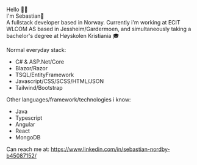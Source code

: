 Hello 👋🏼 </br>I'm Sebastian🧙 
</br>A fullstack developer based in Norway.
Currently i'm working at ECIT WLCOM AS based in Jessheim/Gardermoen, and simultaneously taking a bachelor's degree at Høyskolen Kristiania 🎓

Normal everyday stack:
- C# & ASP.Net/Core
- Blazor/Razor
- TSQL/EntityFramework
- Javascript/CSS/SCSS/HTML/JSON
- Tailwind/Bootstrap

Other languages/framework/technologies i know:
- Java
- Typescript
- Angular
- React
- MongoDB

Can reach me at: https://www.linkedin.com/in/sebastian-nordby-b45087152/
